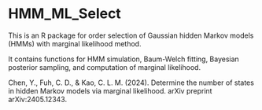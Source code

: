 # HMM_ML_Select

This is an R package for order selection of Gaussian hidden Markov models (HMMs) with marginal likelihood method. 

It contains functions for HMM simulation, Baum-Welch fitting, Bayesian posterior sampling, and computation of marginal likelihood. 

Chen, Y., Fuh, C. D., & Kao, C. L. M. (2024). Determine the number of states in hidden Markov models via marginal likelihood. arXiv preprint arXiv:2405.12343.

